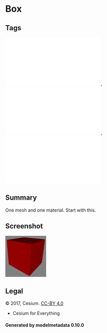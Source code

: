 # Box

## Tags

![sharable](./README-sharable.md), ![no-year](./README-no-year.md), ![issues](./README-issues.md)

## Summary

One mesh and one material. Start with this.

## Screenshot

![screenshot](screenshot/screenshot.png)

## Legal

&copy; 2017, Cesium. [CC-BY 4.0](https://creativecommons.org/licenses/by-nd/4.0/legalcode)

 - Cesium for Everything

#### Generated by modelmetadata 0.10.0